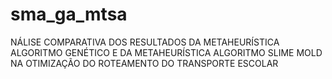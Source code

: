 # sma_ga_mtsa
NÁLISE COMPARATIVA DOS RESULTADOS DA METAHEURÍSTICA ALGORITMO GENÉTICO E DA METAHEURÍSTICA ALGORITMO SLIME MOLD NA OTIMIZAÇÃO DO ROTEAMENTO DO TRANSPORTE ESCOLAR
